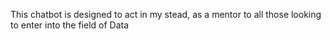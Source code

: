This chatbot is designed to act in my stead, as a mentor to all those looking to enter into the field of Data
